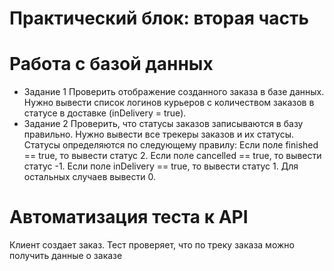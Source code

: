 # Практический блок: вторая часть
# Работа с базой данных
- Задание 1
  Проверить отображение созданного заказа в базе данных. 
  Нужно вывести список логинов курьеров с количеством заказов в статусе в доставке (inDelivery = true).
- Задание 2
  Проверить, что статусы заказов записываются в базу правильно. 
  Нужно вывести все трекеры заказов и их статусы.
  Статусы определяются по следующему правилу:
  Если поле finished == true, то вывести статус 2.
  Если поле canсelled == true, то вывести статус -1.
  Если поле inDelivery == true, то вывести статус 1.
  Для остальных случаев вывести 0.
  
  
  
# Автоматизация теста к API
Клиент создает заказ. Тест проверяет, что по треку заказа можно получить данные о заказе
